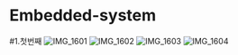 # Embedded-system
#1.첫번째
![IMG_1601](https://github.com/user-attachments/assets/b662857d-9485-431a-82fa-305458a6953c)
![IMG_1602](https://github.com/user-attachments/assets/6e68298a-88bc-47f2-9dfd-9c3a031993aa)
![IMG_1603](https://github.com/user-attachments/assets/aa7ecd08-85ef-4926-b5e0-4cf168a1a068)
![IMG_1604](https://github.com/user-attachments/assets/b62c8c2f-1156-4491-b168-814296611231)

